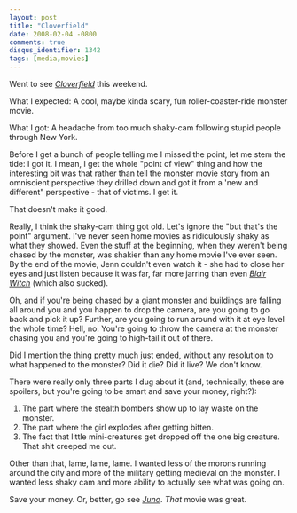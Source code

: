 ```yaml
---
layout: post
title: "Cloverfield"
date: 2008-02-04 -0800
comments: true
disqus_identifier: 1342
tags: [media,movies]
---
```

Went to see *[Cloverfield](http://www.imdb.com/title/tt1060277/)* this
weekend.

What I expected: A cool, maybe kinda scary, fun roller-coaster-ride
monster movie.

What I got: A headache from too much shaky-cam following stupid people
through New York.

Before I get a bunch of people telling me I missed the point, let me
stem the tide: I got it. I mean, I get the whole "point of view" thing
and how the interesting bit was that rather than tell the monster movie
story from an omniscient perspective they drilled down and got it from a
'new and different" perspective - that of victims. I get it.

That doesn't make it good.

Really, I think the shaky-cam thing got old. Let's ignore the "but
that's the point" argument. I've never seen home movies as ridiculously
shaky as what they showed. Even the stuff at the beginning, when they
weren't being chased by the monster, was shakier than any home movie
I've ever seen. By the end of the movie, Jenn couldn't even watch it -
she had to close her eyes and just listen because it was far, far more
jarring than even *[Blair Witch](http://www.imdb.com/title/tt0185937/)*
(which also sucked).

Oh, and if you're being chased by a giant monster and buildings are
falling all around you and you happen to drop the camera, are you going
to go back and pick it up? Further, are you going to run around with it
at eye level the whole time? Hell, no. You're going to throw the camera
at the monster chasing you and you're going to high-tail it out of
there.

Did I mention the thing pretty much just ended, without any resolution
to what happened to the monster? Did it die? Did it live? We don't know.

There were really only three parts I dug about it (and, technically,
these are spoilers, but you're going to be smart and save your money,
right?):

1. The part where the stealth bombers show up to lay waste on the
    monster.
2. The part where the girl explodes after getting bitten.
3. The fact that little mini-creatures get dropped off the one big
    creature. That shit creeped me out.

Other than that, lame, lame, lame. I wanted less of the morons running
around the city and more of the military getting medieval on the
monster. I wanted less shaky cam and more ability to actually see what
was going on.

Save your money. Or, better, go see
*[Juno](http://www.imdb.com/title/tt0467406/)*. *That* movie was great.
